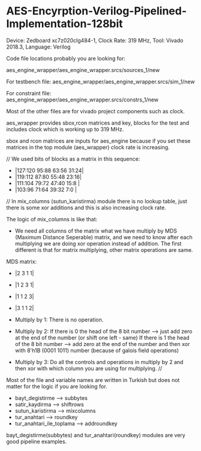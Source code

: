 # AES-Encyrption-Verilog-Pipelined-Implementation-128bit
Device: Zedboard xc7z020clg484-1, Clock Rate: 319 MHz, Tool: Vivado 2018.3, Language: Verilog

Code file locations probably you are looking for:

aes_engine_wrapper/aes_engine_wrapper.srcs/sources_1/new

For testbench file:
aes_engine_wrapper/aes_engine_wrapper.srcs/sim_1/new

For constraint file:
aes_engine_wrapper/aes_engine_wrapper.srcs/constrs_1/new

Most of the other files are for vivado project components such as clock.

aes_wrapper provides sbox,rcon matrices and key, blocks for the test and includes clock which is working up to 319 MHz.

sbox and rcon matrices are inputs for aes_engine because if you set these matrices in the top module (aes_wrapper) clock rate is increasing.

//
We used bits of blocks as a matrix in this sequence:


- |127:120  95:88  63:56  31:24|
- |119:112  87:80  55:48  23:16|
- |111:104  79:72  47:40  15:8 |
- |103:96   71:64  39:32  7:0  |


//
In mix_columns (sutun_karistirma) module there is no lookup table, just there is some xor additions and this is also increasing clock rate.

The logic of mix_columns is like that:

- We need all columns of the matrix what we have multiply by MDS (Maximum Distance Seperable) matrix, and we need to know after each multiplying we are doing xor operation instead of addition. The first different is that for matrix multiplying, other matrix operations are same.  

MDS matrix:

- |2 3 1 1|
- |1 2 3 1|
- |1 1 2 3|
- |3 1 1 2|

- Multiply by 1: There is no operation.
- Multiply by 2: If there is 0 the head of the 8 bit number --> just add zero at the end of the number (or shift one left - same)
                 If there is 1 the head of the 8 bit number --> add zero at the end of the number and then xor with 8'h1B (0001 1011) number (because of galois field operations)
- Multiply by 3: Do all the controls and operations in multiply by 2 and then xor with which column you are using for multiplying.
//

Most of the file and variable names are written in Turkish but does not matter for the logic if you are looking for.

- bayt_degistirme --> subbytes
- satir_kaydirma --> shiftrows
- sutun_karistirma --> mixcolumns
- tur_anahtari --> roundkey
- tur_anahtari_ile_toplama --> addroundkey

bayt_degistirme(subbytes) and tur_anahtari(roundkey) modules are very good pipeline examples.
